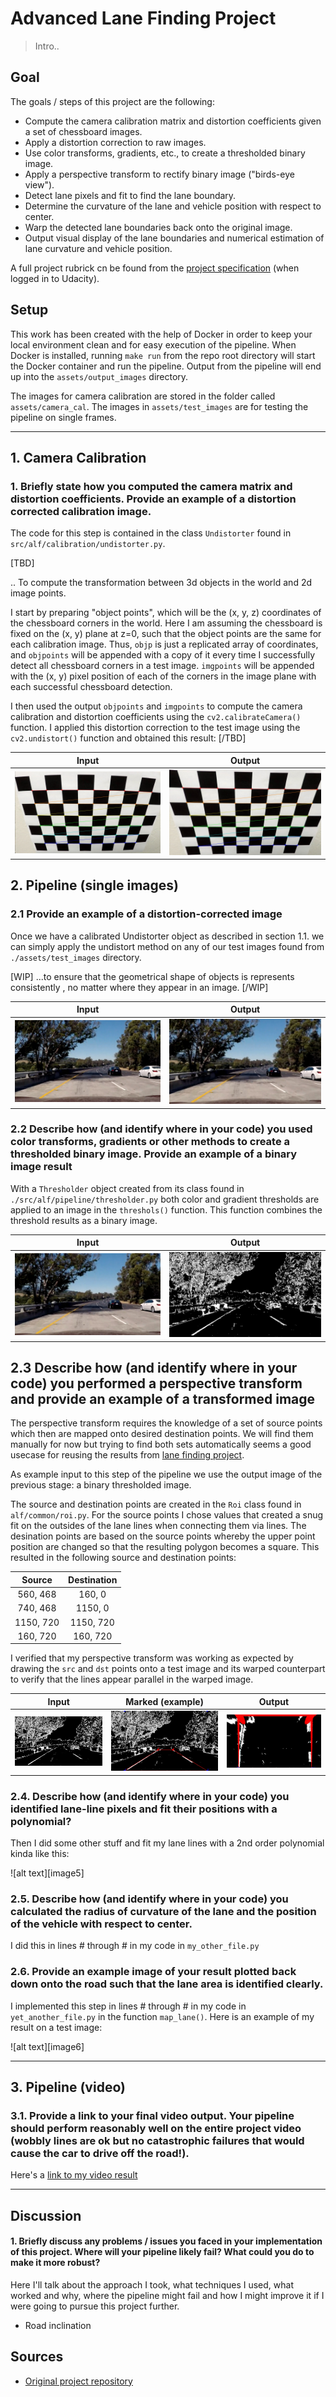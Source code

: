 # Advanced Lane Finding Project

> Intro..

## Goal

The goals / steps of this project are the following:

* Compute the camera calibration matrix and distortion coefficients given a set of chessboard images.
* Apply a distortion correction to raw images.
* Use color transforms, gradients, etc., to create a thresholded binary image.
* Apply a perspective transform to rectify binary image ("birds-eye view").
* Detect lane pixels and fit to find the lane boundary.
* Determine the curvature of the lane and vehicle position with respect to center.
* Warp the detected lane boundaries back onto the original image.
* Output visual display of the lane boundaries and numerical estimation of lane curvature and vehicle position. 

A full project rubrick cn be found from the [project specification](https://review.udacity.com/#!/rubrics/1966/view) (when logged in to Udacity).

## Setup

This work has been created with the help of Docker in order to keep your local environment clean and for easy execution of the pipeline. When Docker is installed, running `make run` from the repo root directory will start the Docker container and run the pipeline. Output from the pipeline will end up into the `assets/output_images` directory.

The images for camera calibration are stored in the folder called `assets/camera_cal`.
The images in `assets/test_images` are for testing the pipeline on single frames.

---

## 1. Camera Calibration

### 1. Briefly state how you computed the camera matrix and distortion coefficients. Provide an example of a distortion corrected calibration image.

The code for this step is contained in the class `Undistorter` found in `src/alf/calibration/undistorter.py`.  

[TBD]

.. To compute the transformation between 3d objects in the world and 2d image points.

I start by preparing "object points", which will be the (x, y, z) coordinates of the chessboard corners in the world. Here I am assuming the chessboard is fixed on the (x, y) plane at z=0, such that the object points are the same for each calibration image.  Thus, `objp` is just a replicated array of coordinates, and `objpoints` will be appended with a copy of it every time I successfully detect all chessboard corners in a test image.  `imgpoints` will be appended with the (x, y) pixel position of each of the corners in the image plane with each successful chessboard detection.  

I then used the output `objpoints` and `imgpoints` to compute the camera calibration and distortion coefficients using the `cv2.calibrateCamera()` function.  I applied this distortion correction to the test image using the `cv2.undistort()` function and obtained this result: 
[/TBD]

Input            |  Output
:-------------------------:|:-------------------------:
![Example of distorted calibration image](./assets/output_images/distorted_example.jpg) | ![Example of undistorted calibration image](./assets/output_images/undistorted_example.jpg)

## 2. Pipeline (single images)

### 2.1 Provide an example of a distortion-corrected image

Once we have a calibrated Undistorter object as described in section 1.1. we can simply apply the undistort method on any of our test images found from `./assets/test_images` directory.

[WIP]
...to ensure that the geometrical shape of objects is represents consistently , no matter where they appear in an image.
[/WIP]

Input            |  Output
:-------------------------:|:-------------------------:
![Example of distorted test image](./assets/test_images/test5.jpg) | ![Example of undistorted test image](./assets/output_images/test5_undistorted_example.jpg)

### 2.2 Describe how (and identify where in your code) you used color transforms, gradients or other methods to create a thresholded binary image.  Provide an example of a binary image result

With a `Thresholder` object created from its class found in `./src/alf/pipeline/thresholder.py` both color and gradient thresholds are applied to an image in the `threshols()` function. This function combines the threshold results as a binary image.

Input            |  Output
:-------------------------:|:-------------------------:
![Example of undistorted test image](./assets/output_images/test5_undistorted_example.jpg) | ![Example of binary image](./assets/output_images/test5_undistorted_thresholded.jpg)

## 2.3 Describe how (and identify where in your code) you performed a perspective transform and provide an example of a transformed image

The perspective transform requires the knowledge of a set of source points which then are mapped onto desired destination points. We will find them manually for now but trying to find both sets automatically seems a good usecase for reusing the results from [lane finding project]().

As example input to this step of the pipeline we use the output image of the previous stage: a binary thresholded image. 

The source and destination points are created in the `Roi` class found in `alf/common/roi.py`. 
For the source points I chose values that created a snug fit on the outsides of the lane lines when connecting them via lines. The desination points are based on the source points whereby the upper point position are changed so that the resulting polygon becomes a square. This resulted in the following source and destination points:

| Source        | Destination   | 
|:-------------:|:-------------:| 
| 560, 468      | 160, 0        | 
| 740, 468      | 1150, 0       |
| 1150, 720     | 1150, 720     |
| 160, 720      | 160, 720      |

I verified that my perspective transform was working as expected by drawing the `src` and `dst` points onto a test image and its warped counterpart to verify that the lines appear parallel in the warped image.

Input                      |  Marked (example)         | Output
:-------------------------:|:-------------------------:|:-------------------------:
| ![Example of binary image](./assets/output_images/test5_undistorted_thresholded.jpg) | ![Example of binary image](./assets/output_images/test5_undistorted_marked.jpg) | ![Example of binary image](./assets/output_images/test5_undistorted_warped.jpg) |

### 2.4. Describe how (and identify where in your code) you identified lane-line pixels and fit their positions with a polynomial?

Then I did some other stuff and fit my lane lines with a 2nd order polynomial kinda like this:

![alt text][image5]

### 2.5. Describe how (and identify where in your code) you calculated the radius of curvature of the lane and the position of the vehicle with respect to center.

I did this in lines # through # in my code in `my_other_file.py`

### 2.6. Provide an example image of your result plotted back down onto the road such that the lane area is identified clearly.

I implemented this step in lines # through # in my code in `yet_another_file.py` in the function `map_lane()`.  Here is an example of my result on a test image:

![alt text][image6]

---

## 3. Pipeline (video)

### 3.1. Provide a link to your final video output.  Your pipeline should perform reasonably well on the entire project video (wobbly lines are ok but no catastrophic failures that would cause the car to drive off the road!).

Here's a [link to my video result](./project_video.mp4)

---

## Discussion

#### 1. Briefly discuss any problems / issues you faced in your implementation of this project.  Where will your pipeline likely fail?  What could you do to make it more robust?

Here I'll talk about the approach I took, what techniques I used, what worked and why, where the pipeline might fail and how I might improve it if I were going to pursue this project further.  

- Road inclination


## Sources

* [Original project repository](https://github.com/udacity/CarND-Advanced-Lane-Lines)
